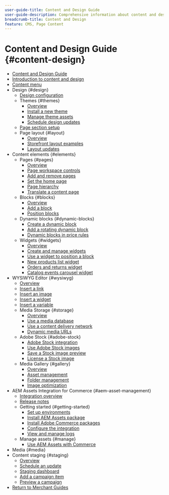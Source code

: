 ```yaml
---
user-guide-title: Content and Design Guide
user-guide-description: Comprehensive information about content and design features for Adobe Commerce and Magento Open Source administrators and eCommerce marketers.
breadcrumb-title: Content and Design
feature: CMS, Page Content
---
```


# Content and Design Guide {#content-design}

- [Content and Design Guide](guide-overview.md)
- [Introduction to content and design](introduction.md)
- [Content menu](content-menu.md)
- Design {#design}
  - [Design configuration](configuration.md)
  - Themes {#themes}
    - [Overview](themes.md)
    - [Install a new theme](theme-install.md)
    - [Manage theme assets](theme-assets.md)
    - [Schedule design updates](schedule.md)
  - [Page section setup](page-setup.md)
  - Page layout {#layout}
    - [Overview](page-layout.md)
    - [Storefront layout examples](page-layout-examples.md)
    - [Layout updates](layout-updates.md)
- Content elements {#elements}
  - Pages {#pages}
    - [Overview](pages.md)
    - [Page workspace controls](pages-workspace.md)
    - [Add and remove pages](page-add.md)
    - [Set the home page](page-home-new.md)
    - [Page hierarchy](page-hierarchy.md)
    - [Translate a content page](page-translate.md)
  - Blocks {#blocks}
    - [Overview](blocks.md)
    - [Add a block](block-add.md)
    - [Position blocks](block-position.md)
  - Dynamic blocks {#dynamic-blocks}
    - [Create a dynamic block](dynamic-blocks.md)
    - [Add a rotating dynamic block](dynamic-blocks-rotate.md)
    - [Dynamic blocks in price rules](dynamic-blocks-price-rules.md)
  - Widgets {#widgets}
    - [Overview](widgets.md)
    - [Create and manage widgets](widget-create.md)
    - [Use a widget to position a block](widget-static-block.md)
    - [New products list widget](widget-new-products-list.md)
    - [Orders and returns widget](widget-orders-returns.md)
    - [Catalog events carousel widget](widget-event-carousel.md)
- WYSIWYG Editor {#wysiwyg}
  - [Overview](editor.md)
  - [Insert a link](editor-insert-link.md)
  - [Insert an image](editor-insert-image.md)
  - [Insert a widget](editor-widget.md)
  - [Insert a variable](editor-insert-variable.md)
  - Media Storage {#storage}
    - [Overview](media-storage.md)
    - [Use a media database](media-storage-database.md)
    - [Use a content delivery network](media-storage-content-delivery-network.md)
    - [Dynamic media URLs](catalog-urls-dynamic-media.md)
  - Adobe Stock {#adobe-stock}
    - [Adobe Stock integration](adobe-stock.md)
    - [Use Adobe Stock images](adobe-stock-manage.md)
    - [Save a Stock image preview](adobe-stock-save-preview.md)
    - [License a Stock image](adobe-stock-license-image.md)
  - Media Gallery {#gallery}
    - [Overview](media-gallery.md)
    - [Asset management](media-gallery-asset-management.md)
    - [Folder management](media-gallery-folder-management.md)
    - [Image optimization](media-gallery-image-optimization.md)
- AEM Assets Integration for Commerce {#aem-asset-management}
  - [Integration overview](aem-assets-integration.md)
  - [Release notes](aem-assets-release-notes.md)
  - Getting started {#getting-started}
    - [Set up environments](aem-assets-getting-started.md)
    - [Install AEM Assets package](aem-assets-configure-aem.md)
    - [Install Adobe Commerce packages](aem-assets-configure-commerce.md)
    - [Configure the integration](aem-assets-setup-synchronization.md)
    - [View and manage logs](aem-assets-log-files.md)
  - Manage assets {#manage}
    - [Use AEM Assets with Commerce](aem-assets-manage.md)
- Media {#media}
- Content staging {#staging}
  - [Overview](content-staging.md)
  - [Schedule an update](content-staging-scheduled-update.md)
  - [Staging dashboard](content-staging-dashboard.md)
  - [Add a campaign item](content-staging-add-item.md)
  - [Preview a campaign](content-staging-preview.md)
- [Return to Merchant Guides](https://experienceleague.adobe.com/en/docs/commerce-admin/user-guides/home)
